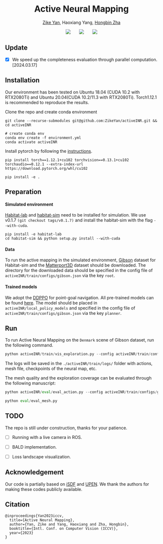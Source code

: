 <h1 align="center"><strong>Active Neural Mapping</strong></h1>

<p align="center">
	<a href="https://zikeyan.github.io/">Zike Yan</a>, 
	Haoxiang Yang, 
	<a href="https://scholar.google.com/citations?user=LQxSSgYAAAAJ&hl=zh-CN">Hongbin Zha</a>
</p>

<div align="center">
	<a href='https://arxiv.org/abs/2308.16246'><img src='https://img.shields.io/badge/arXiv-2308.16246-b31b1b'></a> &nbsp;&nbsp;&nbsp;&nbsp;&nbsp;
 	<a href='https://zikeyan.github.io/active-INR/index.html'><img src='https://img.shields.io/badge/Project-Page-Green'></a> &nbsp;&nbsp;&nbsp;&nbsp;&nbsp;
 	<a href='https://www.youtube.com/watch?v=psPvanfh7SA&feature=youtu.be'><img src='https://img.shields.io/badge/Youtube-Video-blue'></a>
</div>

## Update

- [x] We speed up the completeness evaluation through parallel computation. [2024.03.17]

## Installation

Our environment has been tested on Ubuntu 18.04 (CUDA 10.2 with RTX2080Ti) and Ubuntu 20.04(CUDA 10.2/11.3 with RTX2080Ti). Torch1.12.1 is recommended to reproduce the results.

Clone the repo and create conda environment

```shell
git clone --recurse-submodules git@github.com:ZikeYan/activeINR.git && cd activeINR

# create conda env
conda env create -f environment.yml
conda activate activeINR
```

Install pytorch by following the [instructions](https://pytorch.org/get-started/locally/). 

```shell
pip install torch==1.12.1+cu102 torchvision==0.13.1+cu102 torchaudio==0.12.1 --extra-index-url https://download.pytorch.org/whl/cu102

pip install -e .
```

## Preparation

#### Simulated environment

[Habitat-lab](https://github.com/facebookresearch/habitat-lab) and [habitat-sim](https://github.com/facebookresearch/habitat-sim) need to be installed for simulation. We use v0.1.7 `(git checkout tags/v0.1.7)` and install the habitat-sim with the flag `--with-cuda`.

```shell
pip install -e habitat-lab
cd habitat-sim && python setup.py install --with-cuda
```

#### Data

To run the active mapping in the simulated environment, [Gibson](https://docs.google.com/forms/d/e/1FAIpQLScWlx5Z1DM1M-wTSXaa6zV8lTFkPmTHW1LqMsoCBDWsTDjBkQ/viewform) dataset for Habitat-sim and the [Matterport3D](https://niessner.github.io/Matterport/#download) dataset should be downloaded. The directory for the downloaded data should be specified in the config file of `activeINR/train/configs/gibson.json` via the key `root`.

#### Trained models

We adopt the [DDPPO](https://wijmans.xyz/publication/ddppo-2019/) for point-goal navigation. All pre-trained models can be found [here](https://github.com/facebookresearch/habitat-lab/tree/main/habitat-baselines/habitat_baselines/rl/ddppo). The model should be placed in `activeINR/local_policy_models` and specified in the config file of `activeINR/train/configs/gibson.json` via the key `planner`.

## Run

To run Active Neural Mapping on the `Denmark` scene of Gibson dataset, run the following command.

```python
python activeINR/train/vis_exploration.py --config activeINR/train/configs/gibson.json --scene_id Denmark
```

The logs will be saved in the `./activeINR/train/logs/` folder with actions, mesh file, checkpoints of the neural map, etc.

The mesh quality and the exploration coverage can be evaluated through the following manuscript:

```python
python activeINR/eval/eval_action.py --config activeINR/train/configs/gibson.json --scene_id Denmark --file "logs/final/gibson/Denmark/results/action.txt"

python eval/eval_mesh.py
```

## TODO

The repo is still under construction, thanks for your patience.

- [ ] Running with a live camera in ROS.
- [ ] BALD implementation.  
- [ ] Loss landscape visualization.


## Acknowledgement

Our code is partially based on [iSDF](https://github.com/facebookresearch/iSDF) and [UPEN](https://github.com/ggeorgak11/UPEN). We thank the authors for making these codes publicly available.

## Citation

```
@inproceedings{Yan2023iccv,
  title={Active Neural Mapping},
  author={Yan, Zike and Yang, Haoxiang and Zha, Hongbin},
  booktitle={Intl. Conf. on Computer Vision (ICCV)},
  year={2023}
}
```

